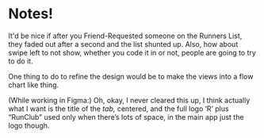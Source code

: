 # Notes!

It'd be nice if after you Friend-Requested someone on the Runners List, they faded out after a second and the list shunted up. Also, how about swipe left to not show, whether you code it in or not, people are going to try to do it.

One thing to do to refine the design would be to make the views into a flow chart like thing.

(While working in Figma:) Oh, okay, I never cleared this up,
I think actually what I want is the
title of the _tab,_ centered, and
the full logo ‘R’ plus “RunClub”
used only when there’s lots of space,
in the main app just the logo though.
